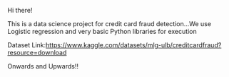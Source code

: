 Hi there!

This is a data science project for credit card fraud detection...We use Logistic regression and very basic Python libraries for execution

Dataset Link:https://www.kaggle.com/datasets/mlg-ulb/creditcardfraud?resource=download

Onwards and Upwards!!
